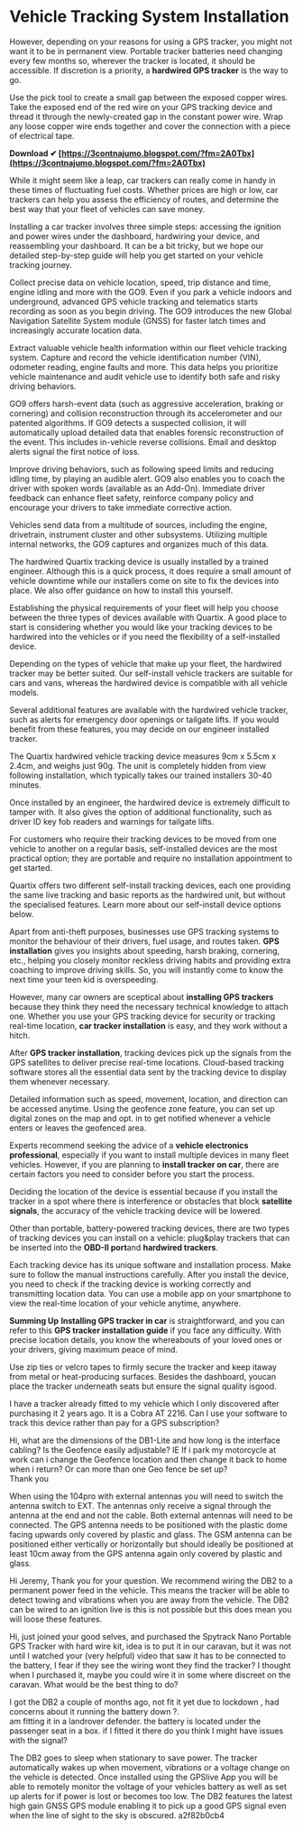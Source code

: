 # Vehicle Tracking System Installation
  
However, depending on your reasons for using a GPS tracker, you might not want it to be in permanent view. Portable tracker batteries need changing every few months so, wherever the tracker is located, it should be accessible. If discretion is a priority, a **hardwired GPS tracker** is the way to go.
 
Use the pick tool to create a small gap between the exposed copper wires. Take the exposed end of the red wire on your GPS tracking device and thread it through the newly-created gap in the constant power wire. Wrap any loose copper wire ends together and cover the connection with a piece of electrical tape.
 
**Download ✔ [https://3contnajumo.blogspot.com/?fm=2A0Tbx](https://3contnajumo.blogspot.com/?fm=2A0Tbx)**


 
While it might seem like a leap, car trackers can really come in handy in these times of fluctuating fuel costs. Whether prices are high or low, car trackers can help you assess the efficiency of routes, and determine the best way that your fleet of vehicles can save money.
 
Installing a car tracker involves three simple steps: accessing the ignition and power wires under the dashboard, hardwiring your device, and reassembling your dashboard. It can be a bit tricky, but we hope our detailed step-by-step guide will help you get started on your vehicle tracking journey.
 
Collect precise data on vehicle location, speed, trip distance and time, engine idling and more with the GO9. Even if you park a vehicle indoors and underground, advanced GPS vehicle tracking and telematics starts recording as soon as you begin driving. The GO9 introduces the new Global Navigation Satellite System module (GNSS) for faster latch times and increasingly accurate location data.
 
Extract valuable vehicle health information within our fleet vehicle tracking system. Capture and record the vehicle identification number (VIN), odometer reading, engine faults and more. This data helps you prioritize vehicle maintenance and audit vehicle use to identify both safe and risky driving behaviors.
 
GO9 offers harsh-event data (such as aggressive acceleration, braking or cornering) and collision reconstruction through its accelerometer and our patented algorithms. If GO9 detects a suspected collision, it will automatically upload detailed data that enables forensic reconstruction of the event. This includes in-vehicle reverse collisions. Email and desktop alerts signal the first notice of loss.

Improve driving behaviors, such as following speed limits and reducing idling time, by playing an audible alert. GO9 also enables you to coach the driver with spoken words (available as an Add-On). Immediate driver feedback can enhance fleet safety, reinforce company policy and encourage your drivers to take immediate corrective action.
 
Vehicles send data from a multitude of sources, including the engine, drivetrain, instrument cluster and other subsystems. Utilizing multiple internal networks, the GO9 captures and organizes much of this data.
 
The hardwired Quartix tracking device is usually installed by a trained engineer. Although this is a quick process, it does require a small amount of vehicle downtime while our installers come on site to fix the devices into place. We also offer guidance on how to install this yourself.
 
Establishing the physical requirements of your fleet will help you choose between the three types of devices available with Quartix. A good place to start is considering whether you would like your tracking devices to be hardwired into the vehicles or if you need the flexibility of a self-installed device.
 
Depending on the types of vehicle that make up your fleet, the hardwired tracker may be better suited. Our self-install vehicle trackers are suitable for cars and vans, whereas the hardwired device is compatible with all vehicle models.
 
Several additional features are available with the hardwired vehicle tracker, such as alerts for emergency door openings or tailgate lifts. If you would benefit from these features, you may decide on our engineer installed tracker.
 
The Quartix hardwired vehicle tracking device measures 9cm x 5.5cm x 2.4cm, and weighs just 90g. The unit is completely hidden from view following installation, which typically takes our trained installers 30-40 minutes.
 
Once installed by an engineer, the hardwired device is extremely difficult to tamper with. It also gives the option of additional functionality, such as driver ID key fob readers and warnings for tailgate lifts.
 
For customers who require their tracking devices to be moved from one vehicle to another on a regular basis, self-installed devices are the most practical option; they are portable and require no installation appointment to get started.
 
Quartix offers two different self-install tracking devices, each one providing the same live tracking and basic reports as the hardwired unit, but without the specialised features. Learn more about our self-install device options below.
 
Apart from anti-theft purposes, businesses use GPS tracking systems to monitor the behaviour of their drivers, fuel usage, and routes taken. **GPS installation** gives you insights about speeding, harsh braking, cornering, etc., helping you closely monitor reckless driving habits and providing extra coaching to improve driving skills. So, you will instantly come to know the next time your teen kid is overspeeding.
 
However, many car owners are sceptical about **installing GPS trackers** because they think they need the necessary technical knowledge to attach one. Whether you use your GPS tracking device for security or tracking real-time location, **car tracker installation** is easy, and they work without a hitch.
 
After **GPS tracker installation**, tracking devices pick up the signals from the GPS satellites to deliver precise real-time locations. Cloud-based tracking software stores all the essential data sent by the tracking device to display them whenever necessary.
 
Detailed information such as speed, movement, location, and direction can be accessed anytime. Using the geofence zone feature, you can set up digital zones on the map and opt. in to get notified whenever a vehicle enters or leaves the geofenced area.
 
Experts recommend seeking the advice of a **vehicle electronics professional**, especially if you want to install multiple devices in many fleet vehicles. However, if you are planning to **install tracker on car**, there are certain factors you need to consider before you start the process.
 
Deciding the location of the device is essential because if you install the tracker in a spot where there is interference or obstacles that block **satellite signals**, the accuracy of the vehicle tracking device will be lowered.
 
Other than portable, battery-powered tracking devices, there are two types of tracking devices you can install on a vehicle: plug&play trackers that can be inserted into the **OBD-II port**and **hardwired trackers**.
 
Each tracking device has its unique software and installation process. Make sure to follow the manual instructions carefully. After you install the device, you need to check if the tracking device is working correctly and transmitting location data. You can use a mobile app on your smartphone to view the real-time location of your vehicle anytime, anywhere.
 
**Summing Up**
**Installing GPS tracker in car** is straightforward, and you can refer to this **GPS tracker installation guide** if you face any difficulty. With precise location details, you know the whereabouts of your loved ones or your drivers, giving maximum peace of mind.
 
Use zip ties or velcro tapes to firmly secure the tracker and keep itaway from metal or heat-producing surfaces. Besides the dashboard, youcan place the tracker underneath seats but ensure the signal quality isgood.
 
I have a tracker already fitted to my vehicle which I only discovered after purchasing it 2 years ago. It is a Cobra AT 2216. Can I use your software to track this device rather than pay for a GPS subscription?
 
Hi, what are the dimensions of the DB1-Lite and how long is the interface cabling? Is the Geofence easily adjustable? IE If i park my motorcycle at work can i change the Geofence location and then change it back to home when i return? Or can more than one Geo fence be set up?  
Thank you
 
When using the 104pro with external antennas you will need to switch the antenna switch to EXT. The antennas only receive a signal through the antenna at the end and not the cable. Both external antennas will need to be connected. The GPS antenna needs to be positioned with the plastic dome facing upwards only covered by plastic and glass. The GSM antenna can be positioned either vertically or horizontally but should ideally be positioned at least 10cm away from the GPS antenna again only covered by plastic and glass.
 
Hi Jeremy, Thank you for your question. We recommend wiring the DB2 to a permanent power feed in the vehicle. This means the tracker will be able to detect towing and vibrations when you are away from the vehicle. The DB2 can be wired to an ignition live is this is not possible but this does mean you will loose these features.
 
Hi, just joined your good selves, and purchased the Spytrack Nano Portable GPS Tracker with hard wire kit, idea is to put it in our caravan, but it was not until I watched your (very helpful) video that saw it has to be connected to the battery, I fear if they see the wiring wont they find the tracker? I thought when I purchased it, maybe you could wire it in some where discreet on the caravan. What would be the best thing to do?
 
I got the DB2 a couple of months ago, not fit it yet due to lockdown , had concerns about it running the battery down ?.  
am fitting it in a landrover defender. the battery is located under the passenger seat in a box. if I fitted it there do you think I might have issues with the signal?
 
The DB2 goes to sleep when stationary to save power. The tracker automatically wakes up when movement, vibrations or a voltage change on the vehicle is detected. Once installed using the GPSlive App you will be able to remotely monitor the voltage of your vehicles battery as well as set up alerts for if power is lost or becomes too low. The DB2 features the latest high gain GNSS GPS module enabling it to pick up a good GPS signal even when the line of sight to the sky is obscured.
 a2f82b0cb4
 
